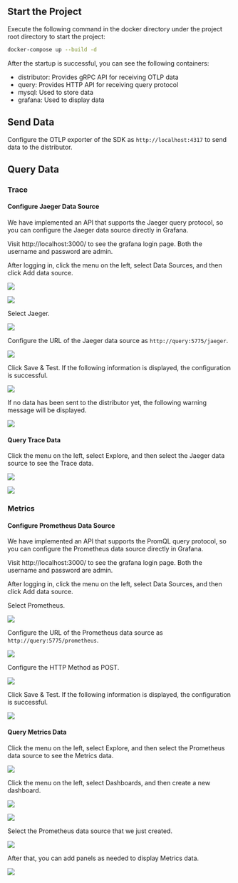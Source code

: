 ## Start the Project

Execute the following command in the docker directory under the project root directory to start the project:

```bash
docker-compose up --build -d
```

After the startup is successful, you can see the following containers:

+ distributor: Provides gRPC API for receiving OTLP data
+ query: Provides HTTP API for receiving query protocol
+ mysql: Used to store data
+ grafana: Used to display data

## Send Data

Configure the OTLP exporter of the SDK as `http://localhost:4317` to send data to the distributor.

## Query Data

### Trace

#### Configure Jaeger Data Source

We have implemented an API that supports the Jaeger query protocol, so you can configure the Jaeger data source directly in Grafana.

Visit http://localhost:3000/ to see the grafana login page. Both the username and password are admin.

After logging in, click the menu on the left, select Data Sources, and then click Add data source.

![](./assets/add-jaeger-data-source.png)

![](./assets/add-jaeger-data-source-2.png)

Select Jaeger.

![](./assets/add-jaeger-data-source-3.png)

Configure the URL of the Jaeger data source as `http://query:5775/jaeger`.

![](./assets/add-jaeger-data-source-4.png)

Click Save & Test. If the following information is displayed, the configuration is successful.

![](./assets/add-jaeger-data-source-5.png)

If no data has been sent to the distributor yet, the following warning message will be displayed.

![](./assets/add-jaeger-data-source-warning.png)

#### Query Trace Data

Click the menu on the left, select Explore, and then select the Jaeger data source to see the Trace data.

![](./assets/query-trace.png)

![](./assets/query-trace-2.png)

### Metrics

#### Configure Prometheus Data Source

We have implemented an API that supports the PromQL query protocol, so you can configure the Prometheus data source directly in Grafana.

Visit http://localhost:3000/ to see the grafana login page. Both the username and password are admin.

After logging in, click the menu on the left, select Data Sources, and then click Add data source.

Select Prometheus.

![](./assets/add-prometheus-data-source.png)

Configure the URL of the Prometheus data source as `http://query:5775/prometheus`.

![](./assets/add-prometheus-data-source-2.png)

Configure the HTTP Method as POST.

![](./assets/add-prometheus-data-source-3.png)

Click Save & Test. If the following information is displayed, the configuration is successful.

![](./assets/add-prometheus-data-source-4.png)

#### Query Metrics Data

Click the menu on the left, select Explore, and then select the Prometheus data source to see the Metrics data.

![](./assets/query-metrics.png)

Click the menu on the left, select Dashboards, and then create a new dashboard.

![](./assets/create-metrics-dashboard.png)

![](./assets/create-metrics-dashboard-2.png)

Select the Prometheus data source that we just created.

![](./assets/create-metrics-dashboard-3.png)

After that, you can add panels as needed to display Metrics data.

![](./assets/create-metrics-dashboard-4.png)


